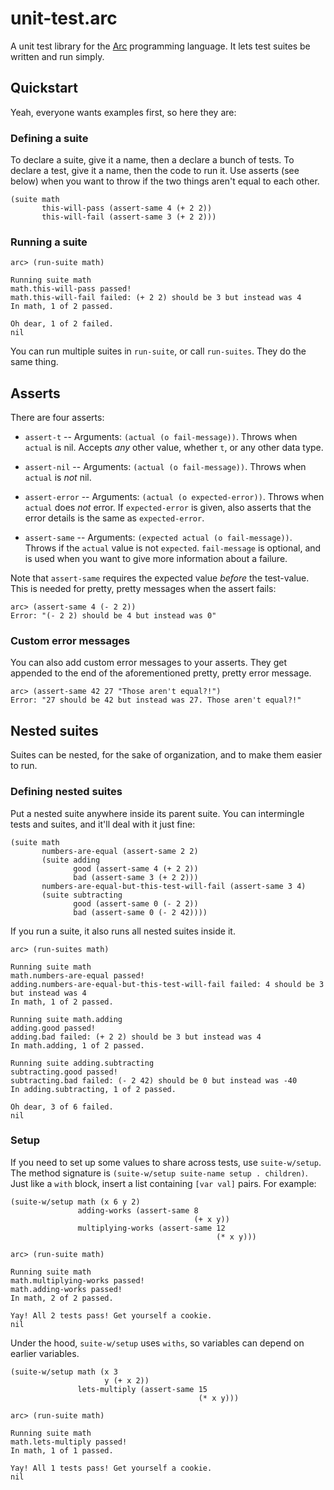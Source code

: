 # unit-test.arc

A unit test library for the [Arc](http://www.arclanguage.org/) programming language. It lets test suites be written and run simply.

## Quickstart

Yeah, everyone wants examples first, so here they are:

### Defining a suite

To declare a suite, give it a name, then a declare a bunch of tests. To declare a test, give it a name, then the code to run it. Use asserts (see below) when you want to throw if the two things aren't equal to each other.

    (suite math
           this-will-pass (assert-same 4 (+ 2 2))
           this-will-fail (assert-same 3 (+ 2 2)))


### Running a suite

    arc> (run-suite math)

    Running suite math
    math.this-will-pass passed!
    math.this-will-fail failed: (+ 2 2) should be 3 but instead was 4
    In math, 1 of 2 passed.

    Oh dear, 1 of 2 failed.
    nil

You can run multiple suites in `run-suite`, or call `run-suites`. They do the same thing.

## Asserts

There are four asserts:

* `assert-t` -- Arguments: `(actual (o fail-message))`. Throws when `actual` is nil. Accepts _any_ other value, whether `t`, or any other data type.

* `assert-nil` -- Arguments: `(actual (o fail-message))`. Throws when `actual` is *not* nil.

* `assert-error` -- Arguments: `(actual (o expected-error))`. Throws when `actual` does *not* error. If `expected-error` is given, also asserts that the error details is the same as `expected-error`.

* `assert-same` -- Arguments: `(expected actual (o fail-message))`. Throws if the `actual` value is not `expected`. `fail-message` is optional, and is used when you want to give more information about a failure.

Note that `assert-same` requires the expected value *before* the test-value. This is needed for pretty, pretty messages when the assert fails:

    arc> (assert-same 4 (- 2 2))
    Error: "(- 2 2) should be 4 but instead was 0"

### Custom error messages

You can also add custom error messages to your asserts. They get appended to the end of the aforementioned pretty, pretty error message.

    arc> (assert-same 42 27 "Those aren't equal?!")
    Error: "27 should be 42 but instead was 27. Those aren't equal?!"

## Nested suites

Suites can be nested, for the sake of organization, and to make them easier to run.

### Defining nested suites

Put a nested suite anywhere inside its parent suite. You can intermingle tests and suites, and it'll deal with it just fine:

    (suite math
           numbers-are-equal (assert-same 2 2)
           (suite adding
                  good (assert-same 4 (+ 2 2))
                  bad (assert-same 3 (+ 2 2)))
           numbers-are-equal-but-this-test-will-fail (assert-same 3 4)
           (suite subtracting
                  good (assert-same 0 (- 2 2))
                  bad (assert-same 0 (- 2 42))))

If you run a suite, it also runs all nested suites inside it.

    arc> (run-suites math)

    Running suite math
    math.numbers-are-equal passed!
    adding.numbers-are-equal-but-this-test-will-fail failed: 4 should be 3 but instead was 4
    In math, 1 of 2 passed.

    Running suite math.adding
    adding.good passed!
    adding.bad failed: (+ 2 2) should be 3 but instead was 4
    In math.adding, 1 of 2 passed.

    Running suite adding.subtracting
    subtracting.good passed!
    subtracting.bad failed: (- 2 42) should be 0 but instead was -40
    In adding.subtracting, 1 of 2 passed.

    Oh dear, 3 of 6 failed.
    nil

### Setup

If you need to set up some values to share across tests, use `suite-w/setup`. The method signature is `(suite-w/setup suite-name setup . children)`. Just like a `with` block, insert a list containing `[var val]` pairs. For example:

    (suite-w/setup math (x 6 y 2)
                   adding-works (assert-same 8
                                             (+ x y))
                   multiplying-works (assert-same 12
                                                  (* x y)))

    arc> (run-suite math)

    Running suite math
    math.multiplying-works passed!
    math.adding-works passed!
    In math, 2 of 2 passed.

    Yay! All 2 tests pass! Get yourself a cookie.
    nil

Under the hood, `suite-w/setup` uses `withs`, so variables can depend on earlier variables.

    (suite-w/setup math (x 3
                         y (+ x 2))
                   lets-multiply (assert-same 15
                                              (* x y)))

    arc> (run-suite math)

    Running suite math
    math.lets-multiply passed!
    In math, 1 of 1 passed.

    Yay! All 1 tests pass! Get yourself a cookie.
    nil
